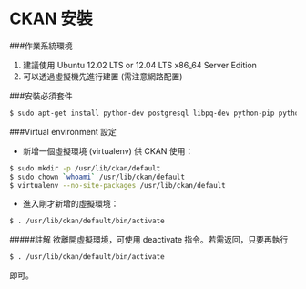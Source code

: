 # CKAN 安裝

###作業系統環境
1. 建議使用 Ubuntu 12.02 LTS or 12.04 LTS x86_64 Server Edition
2. 可以透過虛擬機先進行建置 (需注意網路配置)


###安裝必須套件

```Bash
$ sudo apt-get install python-dev postgresql libpq-dev python-pip python-virtualenv git-core solr-jetty openjdk-6-jdk
```

###Virtual environment 設定
* 新增一個虛擬環境 (virtualenv) 供 CKAN 使用：

```bash
$ sudo mkdir -p /usr/lib/ckan/default
$ sudo chown `whoami` /usr/lib/ckan/default
$ virtualenv --no-site-packages /usr/lib/ckan/default
```

* 進入剛才新增的虛擬環境：

```bash
$ . /usr/lib/ckan/default/bin/activate
```

#####註解
欲離開虛擬環境，可使用 deactivate 指令。若需返回，只要再執行
```bash
$ . /usr/lib/ckan/default/bin/activate
```
即可。

